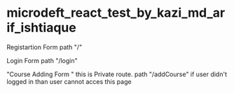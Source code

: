 # microdeft_react_test_by_kazi_md_arif_ishtiaque

Registartion Form path "/"


Login Form path "/login"


"Course Adding Form " this is Private route. path "/addCourse"
if user didn't logged in than user cannot acces this page

